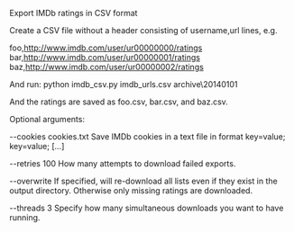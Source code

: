 Export IMDb ratings in CSV format

Create a CSV file without a header consisting of username,url lines, e.g.

foo,http://www.imdb.com/user/ur00000000/ratings
bar,http://www.imdb.com/user/ur00000001/ratings
baz,http://www.imdb.com/user/ur00000002/ratings

And run: python imdb_csv.py imdb_urls.csv archive\20140101

And the ratings are saved as foo.csv, bar.csv, and baz.csv.

Optional arguments:

--cookies cookies.txt
Save IMDb cookies in a text file in format key=value; key=value; [...]

--retries 100
How many attempts to download failed exports.

--overwrite
If specified, will re-download all lists even if they exist in the
output directory. Otherwise only missing ratings are downloaded.

--threads 3
Specify how many simultaneous downloads you want to have running. 